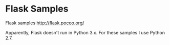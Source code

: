 # Flask Samples

Flask samples http://flask.pocoo.org/

Apparently, Flask doesn't run in Python 3.x. For these samples I use Python 2.7.

